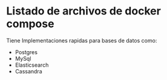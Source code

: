 # Listado de archivos de docker compose

Tiene Implementaciones rapidas para bases de datos como:

- Postgres
- MySql
- Elasticsearch
- Cassandra
